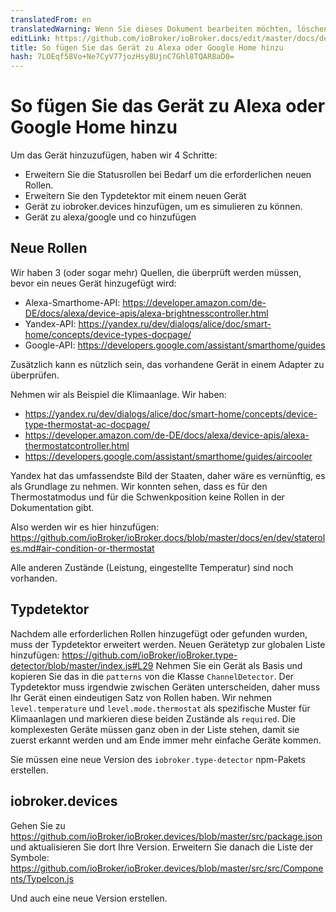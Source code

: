 ```yaml
---
translatedFrom: en
translatedWarning: Wenn Sie dieses Dokument bearbeiten möchten, löschen Sie bitte das Feld "translationsFrom". Andernfalls wird dieses Dokument automatisch erneut übersetzt
editLink: https://github.com/ioBroker/ioBroker.docs/edit/master/docs/de/dev/adddevice.md
title: So fügen Sie das Gerät zu Alexa oder Google Home hinzu
hash: 7LOEqf58Vo+Ne7CyV77jozHsy8UjnC7Ghl8TQAR8aD0=
---
```

# So fügen Sie das Gerät zu Alexa oder Google Home hinzu
Um das Gerät hinzuzufügen, haben wir 4 Schritte:

- Erweitern Sie die Statusrollen bei Bedarf um die erforderlichen neuen Rollen.
- Erweitern Sie den Typdetektor mit einem neuen Gerät
- Gerät zu iobroker.devices hinzufügen, um es simulieren zu können.
- Gerät zu alexa/google und co hinzufügen

## Neue Rollen
Wir haben 3 (oder sogar mehr) Quellen, die überprüft werden müssen, bevor ein neues Gerät hinzugefügt wird:

- Alexa-Smarthome-API: https://developer.amazon.com/de-DE/docs/alexa/device-apis/alexa-brightnesscontroller.html
- Yandex-API: https://yandex.ru/dev/dialogs/alice/doc/smart-home/concepts/device-types-docpage/
- Google-API: https://developers.google.com/assistant/smarthome/guides

Zusätzlich kann es nützlich sein, das vorhandene Gerät in einem Adapter zu überprüfen.

Nehmen wir als Beispiel die Klimaanlage. Wir haben:

- https://yandex.ru/dev/dialogs/alice/doc/smart-home/concepts/device-type-thermostat-ac-docpage/
- https://developer.amazon.com/de-DE/docs/alexa/device-apis/alexa-thermostatcontroller.html
- https://developers.google.com/assistant/smarthome/guides/aircooler

Yandex hat das umfassendste Bild der Staaten, daher wäre es vernünftig, es als Grundlage zu nehmen.
Wir konnten sehen, dass es für den Thermostatmodus und für die Schwenkposition keine Rollen in der Dokumentation gibt.

Also werden wir es hier hinzufügen: https://github.com/ioBroker/ioBroker.docs/blob/master/docs/en/dev/stateroles.md#air-condition-or-thermostat

Alle anderen Zustände (Leistung, eingestellte Temperatur) sind noch vorhanden.

## Typdetektor
Nachdem alle erforderlichen Rollen hinzugefügt oder gefunden wurden, muss der Typdetektor erweitert werden.
Neuen Gerätetyp zur globalen Liste hinzufügen: https://github.com/ioBroker/ioBroker.type-detector/blob/master/index.js#L29 Nehmen Sie ein Gerät als Basis und kopieren Sie das in die `patterns` von die Klasse `ChannelDetector`.
Der Typdetektor muss irgendwie zwischen Geräten unterscheiden, daher muss Ihr Gerät einen eindeutigen Satz von Rollen haben.
Wir nehmen `level.temperature` und `level.mode.thermostat` als spezifische Muster für Klimaanlagen und markieren diese beiden Zustände als `required`.
Die komplexesten Geräte müssen ganz oben in der Liste stehen, damit sie zuerst erkannt werden und am Ende immer mehr einfache Geräte kommen.

Sie müssen eine neue Version des `iobroker.type-detector` npm-Pakets erstellen.

 ## iobroker.devices
Gehen Sie zu https://github.com/ioBroker/ioBroker.devices/blob/master/src/package.json und aktualisieren Sie dort Ihre Version.
Erweitern Sie danach die Liste der Symbole: https://github.com/ioBroker/ioBroker.devices/blob/master/src/src/Components/TypeIcon.js

 Und auch eine neue Version erstellen.
